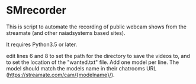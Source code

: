 # SMrecorder

This is script to automate the recording of public webcam shows from the streamate (and other naiadsystems based sites). 

It requires Python3.5 or later. 

edit lines 6 and 8 to set the path for the directory to save the videos to, and to set the location of the "wanted.txt" file.
Add one model per line. The model should match the models name in their chatrooms URL (https://streamate.com/cam/{modelname}/). 
